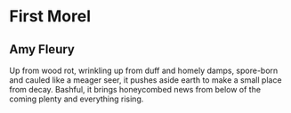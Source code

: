 # First Morel
## Amy Fleury
Up from wood rot,
wrinkling up from duff
and homely damps,
spore-born and cauled
like a meager seer,
it pushes aside earth
to make a small place
from decay. Bashful,
it brings honeycombed
news from below
of the coming plenty
and everything rising.